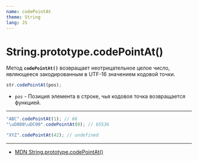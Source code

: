 ```yaml
---
name: codePointAt
theme: String
lang: JS
---
```


# String.prototype.codePointAt()

Метод **`codePointAt()`** возвращает неотрицательное целое число, являющееся закодированным в UTF-16 значением кодовой точки.

```js
str.codePointAt(pos);
```

- `pos` - Позиция элемента в строке, чья кодовоя точка возвращается функцией.

---

```js
"ABC".codePointAt(1); // 66
"\uD800\uDC00".codePointAt(0); // 65536

"XYZ".codePointAt(42); // undefined
```

---

- [MDN String.prototype.codePointAt()](https://developer.mozilla.org/ru/docs/Web/JavaScript/Reference/Global_Objects/String/codePointAt)
